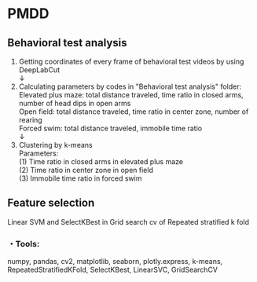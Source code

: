 # PMDD

## Behavioral test analysis
1. Getting coordinates of every frame of behavioral test videos by using DeepLabCut  
↓  
2. Calculating parameters by codes in "Behavioral test analysis" folder:  
Elevated plus maze: total distance traveled, time ratio in closed arms, number of head dips in open arms  
Open field: total distance traveled, time ratio in center zone, number of rearing  
Forced swim: total distance traveled, immobile time ratio  
↓  
3. Clustering by k-means  
Parameters:  
(1) Time ratio in closed arms in elevated plus maze  
(2) Time ratio in center zone in open field  
(3) Immobile time ratio in forced swim  
  
  
## Feature selection  
Linear SVM and SelectKBest in Grid search cv of Repeated stratified k fold  
  
### ・Tools:  
numpy, pandas, cv2, matplotlib, seaborn, plotly.express, k-means, RepeatedStratifiedKFold, SelectKBest, LinearSVC, GridSearchCV
